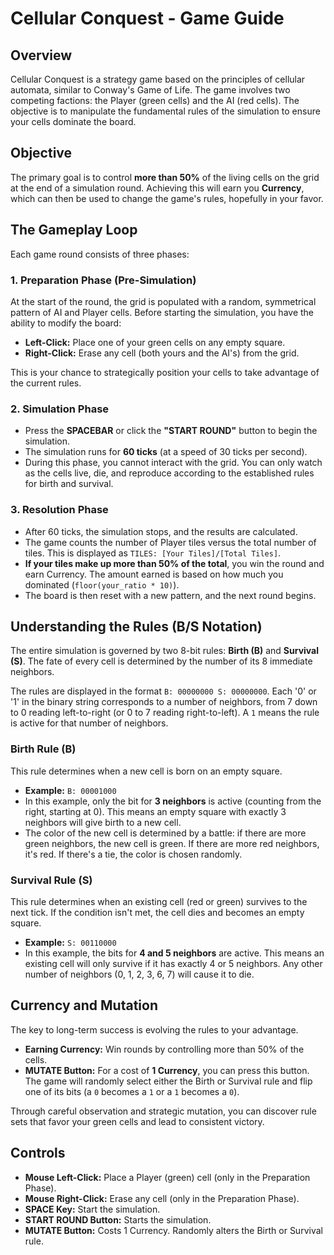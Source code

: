 # Cellular Conquest - Game Guide

## Overview

Cellular Conquest is a strategy game based on the principles of cellular automata, similar to Conway's Game of Life. The game involves two competing factions: the Player (green cells) and the AI (red cells). The objective is to manipulate the fundamental rules of the simulation to ensure your cells dominate the board.

## Objective

The primary goal is to control **more than 50%** of the living cells on the grid at the end of a simulation round. Achieving this will earn you **Currency**, which can then be used to change the game's rules, hopefully in your favor.

## The Gameplay Loop

Each game round consists of three phases:

### 1. Preparation Phase (Pre-Simulation)

At the start of the round, the grid is populated with a random, symmetrical pattern of AI and Player cells. Before starting the simulation, you have the ability to modify the board:

*   **Left-Click:** Place one of your green cells on any empty square.
*   **Right-Click:** Erase any cell (both yours and the AI's) from the grid.

This is your chance to strategically position your cells to take advantage of the current rules.

### 2. Simulation Phase

*   Press the **SPACEBAR** or click the **"START ROUND"** button to begin the simulation.
*   The simulation runs for **60 ticks** (at a speed of 30 ticks per second).
*   During this phase, you cannot interact with the grid. You can only watch as the cells live, die, and reproduce according to the established rules for birth and survival.

### 3. Resolution Phase

*   After 60 ticks, the simulation stops, and the results are calculated.
*   The game counts the number of Player tiles versus the total number of tiles. This is displayed as `TILES: [Your Tiles]/[Total Tiles]`.
*   **If your tiles make up more than 50% of the total**, you win the round and earn Currency. The amount earned is based on how much you dominated (`floor(your_ratio * 10)`).
*   The board is then reset with a new pattern, and the next round begins.

## Understanding the Rules (B/S Notation)

The entire simulation is governed by two 8-bit rules: **Birth (B)** and **Survival (S)**. The fate of every cell is determined by the number of its 8 immediate neighbors.

The rules are displayed in the format `B: 00000000 S: 00000000`. Each '0' or '1' in the binary string corresponds to a number of neighbors, from 7 down to 0 reading left-to-right (or 0 to 7 reading right-to-left). A `1` means the rule is active for that number of neighbors.

### Birth Rule (B)

This rule determines when a new cell is born on an empty square.

*   **Example:** `B: 00001000`
*   In this example, only the bit for **3 neighbors** is active (counting from the right, starting at 0). This means an empty square with exactly 3 neighbors will give birth to a new cell.
*   The color of the new cell is determined by a battle: if there are more green neighbors, the new cell is green. If there are more red neighbors, it's red. If there's a tie, the color is chosen randomly.

### Survival Rule (S)

This rule determines when an existing cell (red or green) survives to the next tick. If the condition isn't met, the cell dies and becomes an empty square.

*   **Example:** `S: 00110000`
*   In this example, the bits for **4 and 5 neighbors** are active. This means an existing cell will only survive if it has exactly 4 or 5 neighbors. Any other number of neighbors (0, 1, 2, 3, 6, 7) will cause it to die.

## Currency and Mutation

The key to long-term success is evolving the rules to your advantage.

*   **Earning Currency:** Win rounds by controlling more than 50% of the cells.
*   **MUTATE Button:** For a cost of **1 Currency**, you can press this button. The game will randomly select either the Birth or Survival rule and flip one of its bits (a `0` becomes a `1` or a `1` becomes a `0`).

Through careful observation and strategic mutation, you can discover rule sets that favor your green cells and lead to consistent victory.

## Controls

*   **Mouse Left-Click:** Place a Player (green) cell (only in the Preparation Phase).
*   **Mouse Right-Click:** Erase any cell (only in the Preparation Phase).
*   **SPACE Key:** Start the simulation.
*   **START ROUND Button:** Starts the simulation.
*   **MUTATE Button:** Costs 1 Currency. Randomly alters the Birth or Survival rule.
